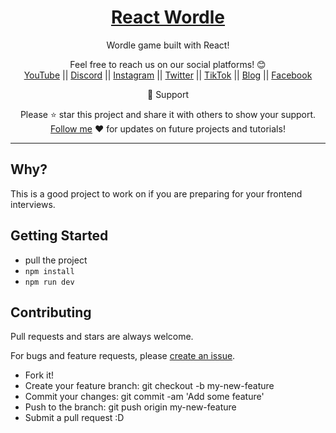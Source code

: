 <div align="center">
  
  <h1><a href="https://react-wordle-site.vercel.app/">React Wordle</a></h1>

Wordle game built with React!</span>

Feel free to reach us on our social platforms! 😊 <br />
<a href="https://www.youtube.com/@bgwebagency">YouTube</a> ||
<a href="https://discord.com/invite/62VR3MMCVm">Discord</a> ||
<a href="https://www.instagram.com/bgwebagency">Instagram</a> ||
<a href="https://www.twitter.com/kirankdash">Twitter</a> ||
<a href="https://www.tiktok.com/@bgwebagency">TikTok</a> ||
<a href="https://www.bgwebagency.in">Blog</a> ||
<a href="https://www.facebook.com/bgwebagency">Facebook</a>

🙏 Support

Please ⭐️ star this project and share it with others to show your support.
[Follow me](https://github.com/kirandash) ❤️ for updates on future projects and
tutorials!

---

</div>

## Why?

This is a good project to work on if you are preparing for your frontend interviews.

## Getting Started

- pull the project
- `npm install`
- `npm run dev`

## Contributing

Pull requests and stars are always welcome.

For bugs and feature requests, please [create an issue](https://github.com/bgwebagency/react-wordle-site/issues?q=is%3Aissue+is%3Aopen+sort%3Aupdated-desc).

- Fork it!
- Create your feature branch: git checkout -b my-new-feature
- Commit your changes: git commit -am 'Add some feature'
- Push to the branch: git push origin my-new-feature
- Submit a pull request :D
